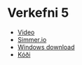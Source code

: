 # Verkefni 5

* [Video](https://www.youtube.com/watch?v=a3ARbcZX65o)
* [Simmer.io](https://simmer.io/@Nussari/verk5)
* [Windows download](https://www.dropbox.com/s/bniy3z851fh90gw/Windows.zip?dl=1)
* [Kóði](https://github.com/Nussari/unity/tree/main/verk5/Scripts)
